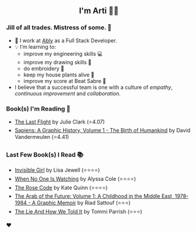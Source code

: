<div align="center">
  
  ## I'm Arti 👋🏽
  
</div>
  
### Jill of all trades. Mistress of some. 👑

- 🔭 I work at [Ably](https://ably.com) as a Full Stack Developer.
- 💡 I’m learning to:
  - improve my engineering skills 💻
  - improve my drawing skills 🎨
  - do embroidery 🧵
  - keep my house plants alive 🌱
  - improve my score at Beat Sabre 🔼
- I believe that a successful team is one with a culture of _empathy_, _continuous improvement_ and _collaboration._


### Book(s) I'm Reading 📖
<!-- GOODREADS-LIST:START -->
- [The Last Flight](https://www.goodreads.com/review/show/5056284231?utm_medium=api&utm_source=rss) by Julie   Clark (⭐️4.07)
- [Sapiens: A Graphic History, Volume 1 - The Birth of Humankind](https://www.goodreads.com/review/show/3771178926?utm_medium=api&utm_source=rss) by David Vandermeulen (⭐️4.41)
<!-- GOODREADS-LIST:END -->

### Last Few Book(s) I Read 📚
<!-- GOODREADS-READ-LIST:START -->
- [Invisible Girl](https://www.goodreads.com/review/show/3604186156?utm_medium=api&utm_source=rss) by Lisa Jewell (⭐⭐⭐⭐)
- [When No One Is Watching](https://www.goodreads.com/review/show/5006695178?utm_medium=api&utm_source=rss) by Alyssa Cole (⭐⭐⭐⭐)
- [The Rose Code](https://www.goodreads.com/review/show/4979059531?utm_medium=api&utm_source=rss) by Kate Quinn (⭐⭐⭐⭐)
- [The Arab of the Future: Volume 1: A Childhood in the Middle East, 1978-1984 - A Graphic Memoir](https://www.goodreads.com/review/show/4979893849?utm_medium=api&utm_source=rss) by Riad Sattouf (⭐⭐⭐)
- [The Lie And How We Told It](https://www.goodreads.com/review/show/4979893447?utm_medium=api&utm_source=rss) by Tommi Parrish (⭐⭐⭐)
<!-- GOODREADS-READ-LIST:END -->
❤️
